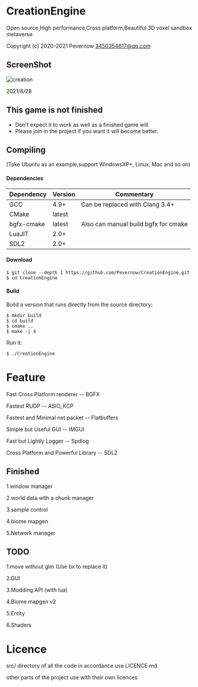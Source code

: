 # CreationEngine

Open source,High performance,Cross platform,Beautiful 3D voxel sandbox metaverse

Copyright (c) 2020-2021 Pevernow <3450354617@qq.com>

## ScreenShot

![creation](https://user-images.githubusercontent.com/29888010/131216383-692b30e0-f77d-4a02-b0b0-18692d79cb32.png)


2021/8/28

This game is not finished
--------------------------
- Don't expect it to work as well as a finished game will.
- Please join in the project if you want it will become better.

## Compiling

(Take Ubuntu as an example,support WindowsXP+, Linux, Mac and so on)

#### Dependencies

| Dependency | Version | Commentary |
|------------|---------|------------|
| GCC        | 4.9+    | Can be replaced with Clang 3.4+ |
| CMake      | latest  |            |
| bgfx-cmake | latest  | Also can manual build bgfx for cmake|
| LuaJIT     | 2.0+    |            |
| SDL2       | 2.0+    |            |

#### Download

    $ git clone --depth 1 https://github.com/Pevernow/CreationEngine.git
    $ cd CreationEngine

#### Build

Build a version that runs directly from the source directory:

    $ mkdir build
    $ cd build
    $ cmake ..
    $ make -j 4

Run it:

    $ ./CreationEngine


# Feature

Fast Cross Platform renderer -- BGFX

Fastest RUDP -- ASIO_KCP

Fastest and Minimal net packet -- Flatbuffers

Simple but Useful GUI -- IMGUI

Fast but Lightly Logger -- Spdlog

Cross Platform and Powerful Library -- SDL2


## Finished

1.window manager

2.world data with a chunk manager

3.sample control

4.biome mapgen

5.Network manager


## TODO

1.move without glm (Use bx to replace it)

2.GUI

3.Modding API (with lua)

4.Biome mapgen v2

5.Entity

6.Shaders

# Licence
src/ directory of all the code in accordance use LICENCE.md

other parts of the project use with their own licences
